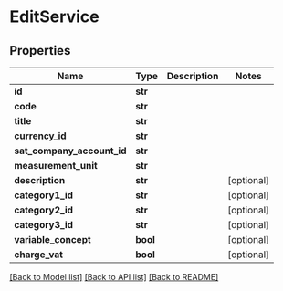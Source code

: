 # EditService

## Properties
Name | Type | Description | Notes
------------ | ------------- | ------------- | -------------
**id** | **str** |  | 
**code** | **str** |  | 
**title** | **str** |  | 
**currency_id** | **str** |  | 
**sat_company_account_id** | **str** |  | 
**measurement_unit** | **str** |  | 
**description** | **str** |  | [optional] 
**category1_id** | **str** |  | [optional] 
**category2_id** | **str** |  | [optional] 
**category3_id** | **str** |  | [optional] 
**variable_concept** | **bool** |  | [optional] 
**charge_vat** | **bool** |  | [optional] 

[[Back to Model list]](../README.md#documentation-for-models) [[Back to API list]](../README.md#documentation-for-api-endpoints) [[Back to README]](../README.md)



